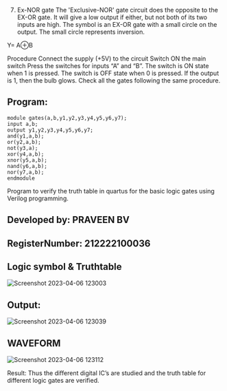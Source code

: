 
7) Ex-NOR gate
The 'Exclusive-NOR' gate circuit does the opposite to the EX-OR gate. It will give a low output if either, but not both of its two inputs are high. The symbol is an EX-OR gate with a small circle on the output. The small circle represents inversion.

Y= A⊕B

Procedure
Connect the supply (+5V) to the circuit
Switch ON the main switch
Press the switches for inputs “A” and “B”. The switch is ON state when 1 is pressed. The switch is OFF state when 0 is pressed.
If the output is 1, then the bulb glows.
Check all the gates following the same procedure.



 ## Program:
```
module gates(a,b,y1,y2,y3,y4,y5,y6,y7);
input a,b;
output y1,y2,y3,y4,y5,y6,y7;
and(y1,a,b);
or(y2,a,b);
not(y3,a);
xor(y4,a,b);
xnor(y5,a,b);
nand(y6,a,b);
nor(y7,a,b);
endmodule
```
Program to verify the truth table in quartus for the basic logic gates using Verilog programming.
 ## Developed by: PRAVEEN BV
## RegisterNumber:  212222100036
## Logic symbol & Truthtable
![Screenshot 2023-04-06 123003](https://user-images.githubusercontent.com/112475766/230299904-3aaa3495-1e95-4c88-9456-e7c5dabcfb86.png)

## Output:
![Screenshot 2023-04-06 123039](https://user-images.githubusercontent.com/112475766/230300023-55c5769f-44a3-4af6-bd95-f8ce5ece646a.png)

## WAVEFORM
![Screenshot 2023-04-06 123112](https://user-images.githubusercontent.com/112475766/230300124-795fb165-9c23-4558-b71f-b8de4dc2fcf6.png)


Result:
Thus the different digital IC’s are studied and the truth table for different logic gates are verified.
